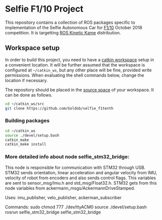 # Selfie F1/10 Project

This repository contains a collection of ROS packages specific to implementation of the Selfie Autonomous Car for [F1/10](http://f1tenth.org) October 2018 competition. It is targetting [ROS Kinetic Kame](http://wiki.ros.org/kinetic) distribution.

## Workspace setup

In order to build this project, you need to have a [catkin workspace](http://wiki.ros.org/catkin/Tutorials/create_a_workspace) setup in a convenient location. It will be further assumed that the workspace is configured at `~/catkin_ws`, but any other place will be fine, provided write permissions. When evaluating the shell commands below, change the location if necessary.

The repository should be placed in the [source space](http://wiki.ros.org/catkin/workspaces#Source_Space) of your workspace. It can be done as follows.

```bash
cd ~/catkin_ws/src
git clone https://github.com/Goldob/selfie_f1tenth
```


### Building packages

```bash
cd ~/catkin_ws
source ./devel/setup.bash
catkin_make
catkin_make install
```

### More detailed info about node selfie_stm32_bridge:
This node is responsible for communication with STM32 through USB. STM32 sends orientation, linear acceleration and angular velocity from IMU, velocity of robot from encoders and also sends control flags.
This variables are sent to sensor_msg/Imu.h and std_msg/Float32.h.
STM32 gets from this node variables from ackermann_msgs/AckermannDriveStamped.

Uses: imu_publisher, velo_publisher, ackerman_subscriber 

Commands:
sudo chmod 777 ./dev/ttyACM0
source ./devel/setup.bash
rosrun selfie_stm32_bridge selfie_stm32_bridge
